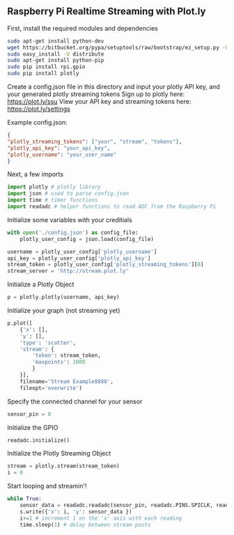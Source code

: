 ## Raspberry Pi Realtime Streaming with Plot.ly

First, install the required modules and dependencies
```bash
sudo apt-get install python-dev
wget https://bitbucket.org/pypa/setuptools/raw/bootstrap/ez_setup.py -O - | sudo python
sudo easy_install -U distribute
sudo apt-get install python-pip
sudo pip install rpi.gpio
sudo pip install plotly
```

Create a config.json file in this directory and input your
plotly API key, and your generated plotly streaming tokens
Sign up to plotly here: https://plot.ly/ssu
View your API key and streaming tokens here: https://plot.ly/settings

Example config.json:
```json
{
"plotly_streaming_tokens": ["your", "stream", "tokens"],
"plotly_api_key": "your_api_key",
"plotly_username": "your_user_name"
}
```

Next, a few imports
```python
import plotly # plotly library
import json # used to parse config.json
import time # timer functions
import readadc # helper functions to read ADC from the Raspberry Pi
```

Initialize some variables with your creditials
```python
with open('./config.json') as config_file:
    plotly_user_config = json.load(config_file)

username = plotly_user_config['plotly_username']
api_key = plotly_user_config['plotly_api_key']
stream_token = plotly_user_config['plotly_streaming_tokens'][0]
stream_server = 'http://stream.plot.ly'
```

Initialize a Plotly Object
```python
p = plotly.plotly(username, api_key)
```


Initialize your graph (not streaming yet)
```python
p.plot([
	{'x': [],
	'y': [],
	'type': 'scatter',
	'stream': {
		'token': stream_token,
		'maxpoints': 1000
		}
	}],
	filename='Stream Example8888',
	fileopt='overwrite')
```

Specify the connected channel for your sensor
```python
sensor_pin = 0
```

Initialize the GPIO
```python
readadc.initialize()
```

Initialize the Plotly Streaming Object
```python
stream = plotly.stream(stream_token)
i = 0
```

Start looping and streamin'!
```python
while True:
	sensor_data = readadc.readadc(sensor_pin, readadc.PINS.SPICLK, readadc.PINS.SPIMOSI, readadc.PINS.SPIMISO, readadc.PINS.SPICS)
	s.write({'x': i, 'y': sensor_data })
	i+=1 # increment 1 on the 'x' axis with each reading
	time.sleep(1) # delay between stream posts
```

